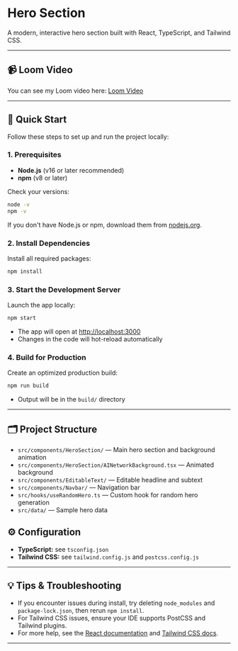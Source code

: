 # Hero Section

A modern, interactive hero section built with React, TypeScript, and Tailwind CSS.

---

## 📹 Loom Video
You can see my Loom video here: [Loom Video](https://www.loom.com/share/b60216f210fe4df2a5c68d1f4faac6ca?sid=28ed31c8-4d97-4dab-9f08-a8c694c9d9d4)

---

## 🚀 Quick Start

Follow these steps to set up and run the project locally:

### 1. Prerequisites
- **Node.js** (v16 or later recommended)
- **npm** (v8 or later)

Check your versions:
```bash
node -v
npm -v
```
If you don't have Node.js or npm, download them from [nodejs.org](https://nodejs.org/).

### 2. Install Dependencies
Install all required packages:
```bash
npm install
```

### 3. Start the Development Server
Launch the app locally:
```bash
npm start
```
- The app will open at [http://localhost:3000](http://localhost:3000)
- Changes in the code will hot-reload automatically

### 4. Build for Production
Create an optimized production build:
```bash
npm run build
```
- Output will be in the `build/` directory

---

## 🗂️ Project Structure
- `src/components/HeroSection/` — Main hero section and background animation
- `src/components/HeroSection/AINetworkBackground.tsx` — Animated background
- `src/components/EditableText/` — Editable headline and subtext
- `src/components/Navbar/` — Navigation bar
- `src/hooks/useRandomHero.ts` — Custom hook for random hero generation
- `src/data/` — Sample hero data

## ⚙️ Configuration
- **TypeScript:** see `tsconfig.json`
- **Tailwind CSS:** see `tailwind.config.js` and `postcss.config.js`


---

## 💡 Tips & Troubleshooting
- If you encounter issues during install, try deleting `node_modules` and `package-lock.json`, then rerun `npm install`.
- For Tailwind CSS issues, ensure your IDE supports PostCSS and Tailwind plugins.
- For more help, see the [React documentation](https://react.dev/) and [Tailwind CSS docs](https://tailwindcss.com/docs).

---